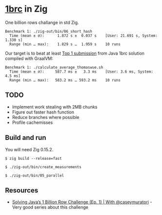 # [1brc](https://github.com/gunnarmorling/1brc) in Zig

One billion rows challange in std Zig.

```
Benchmark 1: ./zig-out/bin/06_short_hash
  Time (mean ± σ):      1.872 s ±  0.037 s    [User: 21.691 s, System: 1.330 s]
  Range (min … max):    1.829 s …  1.959 s    10 runs
```


Our target is to beat at least [Top 1 submission](https://github.com/gunnarmorling/1brc/blob/main/src/main/java/dev/morling/onebrc/CalculateAverage_thomaswue.java) from Java 1brc solution compiled with GraalVM:

```
Benchmark 1: ./calculate_average_thomaswue.sh
  Time (mean ± σ):     587.7 ms ±   3.3 ms    [User: 3.6 ms, System: 4.5 ms]
  Range (min … max):   583.2 ms … 593.2 ms    10 runs
```

## TODO

- Implement work stealing with 2MB chunks
- Figure out faster hash function
- Reduce branches where possible
- Profile cachemisses

## Build and run

You will need Zig 0.15.2.

```
$ zig build --release=fast

$ ./zig-out/bin/create_measurements

$ ./zig-out/bin/05_parallel
```


## Resources

- [Solving Java’s 1 Billion Row Challenge (Ep. 1) | With @caseymuratori](https://www.youtube.com/watch?v=n-YK3B4_xPA) - Very good series about this challenge 
